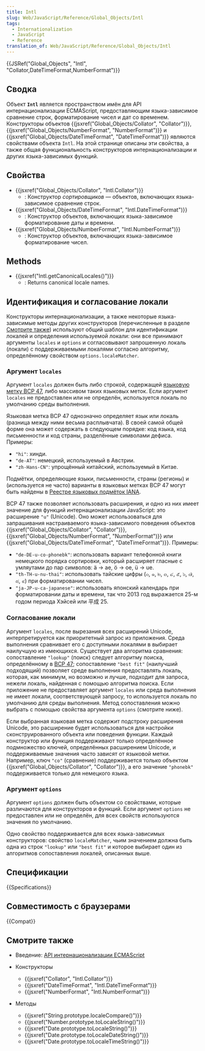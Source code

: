 ```yaml
---
title: Intl
slug: Web/JavaScript/Reference/Global_Objects/Intl
tags:
  - Internationalization
  - JavaScript
  - Reference
translation_of: Web/JavaScript/Reference/Global_Objects/Intl
---
```


{{JSRef("Global_Objects", "Intl", "Collator,DateTimeFormat,NumberFormat")}}

## Сводка

Объект **`Intl`** является пространством имён для API интернационализации ECMAScript, предоставляющим языка-зависимое сравнение строк, форматирование чисел и дат со временем. Конструкторы объектов {{jsxref("Global_Objects/Collator", "Collator")}}, {{jsxref("Global_Objects/NumberFormat", "NumberFormat")}} и {{jsxref("Global_Objects/DateTimeFormat", "DateTimeFormat")}} являются свойствами объекта `Intl`. На этой странице описаны эти свойства, а также общая функциональность конструкторов интернационализации и других языка-зависимых функций.

## Свойства

- {{jsxref("Global_Objects/Collator", "Intl.Collator")}}
  - : Конструктор _сортировщиков_ — объектов, включающих языка-зависимое сравнение строк.
- {{jsxref("Global_Objects/DateTimeFormat", "Intl.DateTimeFormat")}}
  - : Конструктор объектов, включающих языка-зависимое форматирование даты и времени.
- {{jsxref("Global_Objects/NumberFormat", "Intl.NumberFormat")}}
  - : Конструктор объектов, включающих языка-зависимое форматирование чисел.

## Methods

- {{jsxref("Intl.getCanonicalLocales()")}}
  - : Returns canonical locale names.

## Идентификация и согласование локали

Конструкторы интернационализации, а также некоторые языка-зависимые методы других конструкторов (перечисленные в разделе [Смотрите также](#see_also)) используют общий шаблон для идентификации локалей и определения используемой локали: они все принимают аргументы `locales` и `options` и согласовывают запрошенную локаль (локали) с поддерживаемыми локалями согласно алгоритму, определённому свойством `options.localeMatcher`.

### Аргумент `locales`

Аргумент `locales` должен быть либо строкой, содержащей [языковую метку BCP 47](http://tools.ietf.org/html/rfc5646), либо массивом таких языковых меток. Если аргумент `locales` не предоставлен или не определён, используется локаль по умолчанию среды выполнения.

Языковая метка BCP 47 однозначно определяет язык или локаль (разница между ними весьма расплывчата). В своей самой общей форме она может содержать в следующем порядке: код языка, код письменности и код страны, разделённые символами дефиса. Примеры:

- `"hi"`: хинди.
- `"de-AT"`: немецкий, используемый в Австрии.
- `"zh-Hans-CN"`: упрощённый китайский, используемый в Китае.

Подмётки, определяющие языки, письменности, страны (регионы) и (используется не часто) варианты в языковых метках BCP 47 могут быть найдены в [Реестре языковых подмёток IANA](http://www.iana.org/assignments/language-subtag-registry).

BCP 47 также позволяет использовать расширения, и одно из них имеет значение для функций интернационализации JavaScript: это расширение `"u"` (Unicode). Оно может использоваться для запрашивания настраиваемого языка-зависимого поведения объектов {{jsxref("Global_Objects/Collator", "Collator")}}, {{jsxref("Global_Objects/NumberFormat", "NumberFormat")}} или {{jsxref("Global_Objects/DateTimeFormat", "DateTimeFormat")}}. Примеры:

- `"de-DE-u-co-phonebk"`: использовать вариант телефонной книги немецкого порядка сортировки, который расширяет гласные с умляутами до пар символов: ä → ae, ö → oe, ü → ue.
- `"th-TH-u-nu-thai"`: использовать тайские цифры (๐, ๑, ๒, ๓, ๔, ๕, ๖, ๗, ๘, ๙) при форматировании чисел.
- `"ja-JP-u-ca-japanese"`: использовать японский календарь при форматировании даты и времени, так что 2013 год выражается 25-м годом периода Хэйсей или 平成 25.

### Согласование локали

Аргумент `locales`, после вырезания всех расширений Unicode, интерпретируется как приоритетный запрос из приложения. Среда выполнения сравнивает его с доступными локалями в выбирает наилучшую из имеющихся. Существует два алгоритма сравнения: сопоставление `"lookup"` (поиск) следует алгоритму поиска, определённому в [BCP 47](http://tools.ietf.org/html/rfc4647#section-3.4); сопоставление `"best fit"` (наилучший подходящий) позволяет среде выполнения предоставлять локаль, которая, как минимум, но возможно и лучше, подходит для запроса, нежели локаль, найденная с помощью алгоритма поиска. Если приложение не предоставляет аргумент `locales` или среда выполнения не имеет локали, соответствующей запросу, то используется локаль по умолчанию для среды выполнения. Метод сопоставления можно выбрать с помощью свойства аргумента `options` (смотрите ниже).

Если выбранная языковая метка содержит подстроку расширения Unicode, это расширение будет использоваться для настройки сконструированного объекта или поведения функции. Каждый конструктор или функция поддерживают только определённое подмножество ключей, определённых расширением Unicode, и поддерживаемые значения часто зависят от языковой метки. Например, ключ `"co"` (сравнение) поддерживается только объектом {{jsxref("Global_Objects/Collator", "Collator")}}, а его значение `"phonebk"` поддерживается только для немецкого языка.

### Аргумент `options`

Аргумент `options` должен быть объектом со свойствами, которые различаются для конструкторов и функций. Если аргумент `options` не предоставлен или не определён, для всех свойств используются значения по умолчанию.

Одно свойство поддерживается для всех языка-зависимых конструкторов: свойство `localeMatcher`, чьим значением должна быть одна из строк `"lookup"` или `"best fit"` и которое выбирает один из алгоритмов сопоставления локалей, описанных выше.

## Спецификации

{{Specifications}}

## Совместимость с браузерами

{{Compat}}

## Смотрите также

- Введение: [API интернационализации ECMAScript](http://norbertlindenberg.com/2012/12/ecmascript-internationalization-api/index.html)
- Конструкторы

  - {{jsxref("Collator", "Intl.Collator")}}
  - {{jsxref("DateTimeFormat", "Intl.DateTimeFormat")}}
  - {{jsxref("NumberFormat", "Intl.NumberFormat")}}

- Методы

  - {{jsxref("String.prototype.localeCompare()")}}
  - {{jsxref("Number.prototype.toLocaleString()")}}
  - {{jsxref("Date.prototype.toLocaleString()")}}
  - {{jsxref("Date.prototype.toLocaleDateString()")}}
  - {{jsxref("Date.prototype.toLocaleTimeString()")}}
